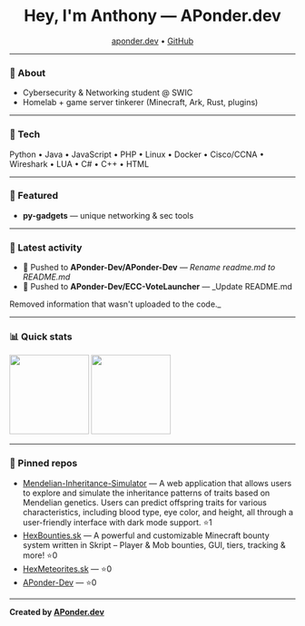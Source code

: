 <!-- Profile Header -->
<h1 align="center">Hey, I'm Anthony — APonder.dev</h1>
<p align="center">
  <a href="https://aponder.dev">aponder.dev</a> •
  <a href="https://github.com/APonder-Dev">GitHub</a>
</p>

---

### 🚀 About
- Cybersecurity & Networking student @ SWIC  
- Homelab + game server tinkerer (Minecraft, Ark, Rust, plugins)  

---

### 🧰 Tech
Python • Java • JavaScript • PHP • Linux • Docker • Cisco/CCNA • Wireshark • LUA • C# • C++ • HTML

---

### 📌 Featured
- **py-gadgets** — unique networking & sec tools  

---

### 📝 Latest activity
<!--RECENT_ACTIVITY:START-->
- 🔨 Pushed to **APonder-Dev/APonder-Dev** — _Rename readme.md to README.md_
- 🔨 Pushed to **APonder-Dev/ECC-VoteLauncher** — _Update README.md

Removed information that wasn't uploaded to the code._
<!--RECENT_ACTIVITY:END-->

---

### 📊 Quick stats
<!--STATS:START-->
<p>
  <img src="https://github-readme-stats.vercel.app/api?username=APonder-Dev&show_icons=true&hide_title=true" height="140" />
  <img src="https://github-readme-stats.vercel.app/api/top-langs/?username=APonder-Dev&layout=compact" height="140" />
</p>
<!--STATS:END-->

---

### 🔗 Pinned repos
<!--PINNED:START-->
- [Mendelian-Inheritance-Simulator](https://github.com/APonder-Dev/Mendelian-Inheritance-Simulator) — A web application that allows users to explore and simulate the inheritance patterns of traits based on Mendelian genetics. Users can predict offspring traits for various characteristics, including blood type, eye color, and height, all through a user-friendly interface with dark mode support. ⭐1
- [HexBounties.sk](https://github.com/APonder-Dev/HexBounties.sk) — A powerful and customizable Minecraft bounty system written in Skript – Player & Mob bounties, GUI, tiers, tracking & more! ⭐0
- [HexMeteorites.sk](https://github.com/APonder-Dev/HexMeteorites.sk) —  ⭐0
- [APonder-Dev](https://github.com/APonder-Dev/APonder-Dev) —  ⭐0
<!--PINNED:END-->

---

**Created by [APonder.dev](https://aponder.dev)**
